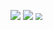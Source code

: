 ![](/Users/kuangjunxian/Desktop/青莲/学习文档/Windows/Windows配置SSL证书/imags/p101231.png)
![](./image/p101231.png)
<img src="/Users/kuangjunxian/Desktop/青莲/学习文档/Windows/Windows配置SSL证书/imags/p101231.png" style="zoom:67%;" />